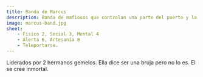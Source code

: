 ```yaml
---
title: Banda de Marcus
description: Banda de mafiosos que controlan una parte del puerto y la zona de la Alianza 
image: marcus-band.jpg
sheet:
    - Fisico 2, Social 3, Mental 4
    - Alerta 6, Artesanía 8
    - Teleportarse.
---
```


Liderados por 2 hermanos gemelos. Ella dice ser una bruja pero no lo es. El se cree inmortal.
